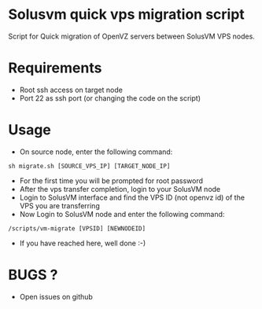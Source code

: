 Solusvm quick vps migration script
=====================

Script for Quick migration of OpenVZ servers between SolusVM VPS nodes.

# Requirements
- Root ssh access on target node
- Port 22 as ssh port (or changing the code on the script)

# Usage
- On source node, enter the following command:

`sh migrate.sh [SOURCE_VPS_IP] [TARGET_NODE_IP]`

  - For the first time you will be prompted for root password
- After the vps transfer completion, login to your SolusVM node
- Login to SolusVM interface and find the VPS ID (not openvz id) of the VPS you are transferring
- Now Login to SolusVM node and enter the following command:

`/scripts/vm-migrate [VPSID] [NEWNODEID]`

- If you have reached here, well done :-)

# BUGS ?
- Open issues on github
